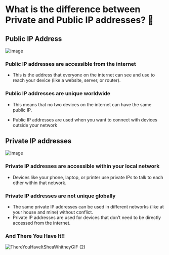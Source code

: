 # What is the difference between Private and Public IP addresses? 🤔

## Public IP Address 

![image](https://github.com/user-attachments/assets/cd7b923c-243b-43f3-b590-1e8af65bd29f)

### Public IP addresses are accessible from the internet

- This is the address that everyone on the internet can see and use to reach your device (like a website, server, or router).

### Public IP addresses are unique worldwide 

- This means that no two devices on the internet can have the same public IP.

- Public IP addresses are used when you want to connect with devices outside your network

 ###

 ## Private IP addresses
 ![image](https://github.com/user-attachments/assets/ef294a09-4917-447d-b6bf-453a0bd4c525)

 ### Private IP addresses are accessible within your local network 

 -  Devices like your phone, laptop, or printer use private IPs to talk to each other within that network.

### Private IP addresses are not unique globally

- The same private IP addresses can be used in different networks (like at your house and mine) without conflict.
- Private IP addresses are used for devices that don’t need to be directly accessed from the internet.

### And There You Have It!!

![ThereYouHaveItSheaWhitneyGIF (2)](https://github.com/user-attachments/assets/7387ef77-1f04-4e0f-a945-cf56701d180b)
